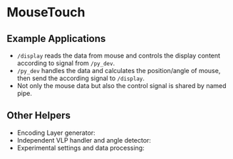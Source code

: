 # MouseTouch

## Example Applications

- `/display` reads the data from mouse and controls the display content according to signal from `/py_dev`.
- `/py_dev` handles the data and calculates the position/angle of mouse, then send the according signal to `/display`.
- Not only the mouse data but also the control signal is shared by named pipe.

## Other Helpers

- Encoding Layer generator: 
- Independent VLP handler and angle detector:
- Experimental settings and data processing:  


